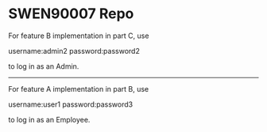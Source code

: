 # SWEN90007 Repo

For feature B implementation in part C, use

username:admin2
password:password2

to log in as an Admin.

--------------------------------------------

For feature A implementation in part B, use

username:user1
password:password3

to log in as an Employee.


